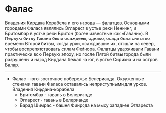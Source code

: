 # Фалас

Владения Кирдана Корабела и его народа — фалатцев. Основными городами Фаласа
являлись Эгларест в устье реки Неннинг, и Бритомбар в устье реки Бритон (более
известные как «Гавани»). В Первую битву Гавани были осаждены, однако, осада
была снята ко времени Второй битвы, когда урки, осаждавшие их, отошли на север,
чтобы воспрепятствовать силам Фейнора. Фалатцы удерживали Гавани практически
всю Первую эпоху, но после Пятой битвы города были разрушены и народ Кирдана
бежал на юг, в устье Сириона и на остров Балар.

----

* Фалас - юго-восточное побережье Белерианда. Окруженные стенами гавани Фаласа
  оставались неприступными для урков.
  Владения Кирдана-корабела
    * Бритомбар - гавань в Белерианде
    * Эгларест - гавань в Белерианде
    * Барад Шимрас - башня Финрода на мысу западнее Эглареста
